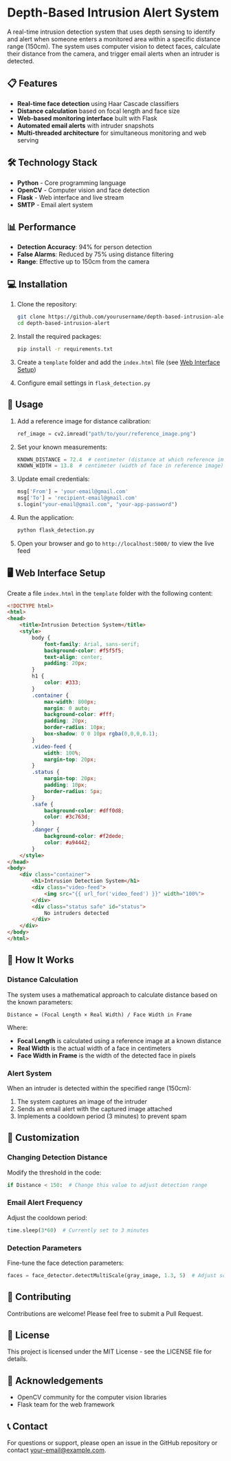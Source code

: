 # Depth-Based Intrusion Alert System

A real-time intrusion detection system that uses depth sensing to identify and alert when someone enters a monitored area within a specific distance range (150cm). The system uses computer vision to detect faces, calculate their distance from the camera, and trigger email alerts when an intruder is detected.

## 📋 Features

- **Real-time face detection** using Haar Cascade classifiers
- **Distance calculation** based on focal length and face size
- **Web-based monitoring interface** built with Flask
- **Automated email alerts** with intruder snapshots
- **Multi-threaded architecture** for simultaneous monitoring and web serving

## 🛠️ Technology Stack

- **Python** - Core programming language
- **OpenCV** - Computer vision and face detection
- **Flask** - Web interface and live stream
- **SMTP** - Email alert system

## 📊 Performance

- **Detection Accuracy**: 94% for person detection
- **False Alarms**: Reduced by 75% using distance filtering
- **Range**: Effective up to 150cm from the camera

## 💻 Installation

1. Clone the repository:
   ```bash
   git clone https://github.com/yourusername/depth-based-intrusion-alert.git
   cd depth-based-intrusion-alert
   ```

2. Install the required packages:
   ```bash
   pip install -r requirements.txt
   ```

3. Create a `template` folder and add the `index.html` file (see [Web Interface Setup](#-web-interface-setup))

4. Configure email settings in `flask_detection.py`

## 🚀 Usage

1. Add a reference image for distance calibration:
   ```python
   ref_image = cv2.imread("path/to/your/reference_image.png")
   ```

2. Set your known measurements:
   ```python
   KNOWN_DISTANCE = 72.4  # centimeter (distance at which reference image was taken)
   KNOWN_WIDTH = 13.8  # centimeter (width of face in reference image)
   ```

3. Update email credentials:
   ```python
   msg['From'] = 'your-email@gmail.com'
   msg['To'] = 'recipient-email@gmail.com'
   s.login("your-email@gmail.com", "your-app-password")
   ```

4. Run the application:
   ```bash
   python flask_detection.py
   ```

5. Open your browser and go to `http://localhost:5000/` to view the live feed

## 🖥️ Web Interface Setup

Create a file `index.html` in the `template` folder with the following content:

```html
<!DOCTYPE html>
<html>
<head>
    <title>Intrusion Detection System</title>
    <style>
        body {
            font-family: Arial, sans-serif;
            background-color: #f5f5f5;
            text-align: center;
            padding: 20px;
        }
        h1 {
            color: #333;
        }
        .container {
            max-width: 800px;
            margin: 0 auto;
            background-color: #fff;
            padding: 20px;
            border-radius: 10px;
            box-shadow: 0 0 10px rgba(0,0,0,0.1);
        }
        .video-feed {
            width: 100%;
            margin-top: 20px;
        }
        .status {
            margin-top: 20px;
            padding: 10px;
            border-radius: 5px;
        }
        .safe {
            background-color: #dff0d8;
            color: #3c763d;
        }
        .danger {
            background-color: #f2dede;
            color: #a94442;
        }
    </style>
</head>
<body>
    <div class="container">
        <h1>Intrusion Detection System</h1>
        <div class="video-feed">
            <img src="{{ url_for('video_feed') }}" width="100%">
        </div>
        <div class="status safe" id="status">
            No intruders detected
        </div>
    </div>
</body>
</html>
```

## 📝 How It Works

### Distance Calculation

The system uses a mathematical approach to calculate distance based on the known parameters:

```
Distance = (Focal Length × Real Width) / Face Width in Frame
```

Where:
- **Focal Length** is calculated using a reference image at a known distance
- **Real Width** is the actual width of a face in centimeters
- **Face Width in Frame** is the width of the detected face in pixels

### Alert System

When an intruder is detected within the specified range (150cm):
1. The system captures an image of the intruder
2. Sends an email alert with the captured image attached
3. Implements a cooldown period (3 minutes) to prevent spam

## 🔧 Customization

### Changing Detection Distance

Modify the threshold in the code:
```python
if Distance < 150:  # Change this value to adjust detection range
```

### Email Alert Frequency

Adjust the cooldown period:
```python
time.sleep(3*60)  # Currently set to 3 minutes
```

### Detection Parameters

Fine-tune the face detection parameters:
```python
faces = face_detector.detectMultiScale(gray_image, 1.3, 5)  # Adjust scale factor and min neighbors
```

## 🤝 Contributing

Contributions are welcome! Please feel free to submit a Pull Request.

## 📄 License

This project is licensed under the MIT License - see the LICENSE file for details.

## 🙏 Acknowledgements

- OpenCV community for the computer vision libraries
- Flask team for the web framework

## 📞 Contact

For questions or support, please open an issue in the GitHub repository or contact [your-email@example.com](mailto:your-email@example.com).
